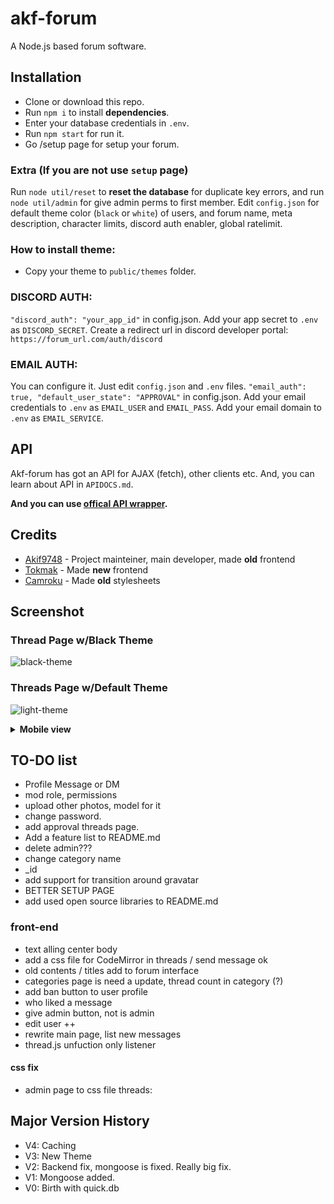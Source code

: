 # akf-forum
A Node.js based forum software.

## Installation
- Clone or download this repo.
- Run `npm i` to install **dependencies**.
- Enter your database credentials in `.env`.
- Run `npm start` for run it. 
- Go /setup page for setup your forum.

### Extra (If you are not use `setup` page)
Run `node util/reset` to **reset the database** for duplicate key errors, and run `node util/admin` for give admin perms to first member.
Edit `config.json` for default theme color (`black` or `white`) of users, and forum name, meta description, character limits, discord auth enabler, global ratelimit.

### How to install theme:
- Copy your theme to `public/themes` folder.

### DISCORD AUTH: 
`"discord_auth": "your_app_id"` in config.json.
Add your app secret to `.env` as `DISCORD_SECRET`.
Create a redirect url in discord developer portal:
`https://forum_url.com/auth/discord`

### EMAIL AUTH:
You can configure it. Just edit `config.json` and `.env` files.
`"email_auth": true, "default_user_state": "APPROVAL"` in config.json.
Add your email credentials to `.env` as `EMAIL_USER` and `EMAIL_PASS`.
Add your email domain to `.env` as `EMAIL_SERVICE`.

## API
Akf-forum has got an API for AJAX (fetch), other clients etc. And, you can learn about API in `APIDOCS.md`.

**And you can use [offical API wrapper](https://github.com/Akif9748/akf-forum-api).**

## Credits
* [Akif9748](https://github.com/Akif9748) - Project mainteiner, main developer, made **old** frontend
* [Tokmak](https://github.com/tokmak0) - Made **new** frontend
* [Camroku](https://github.com/Camroku) - Made **old** stylesheets

## Screenshot

### Thread Page w/Black Theme
![black-theme](https://user-images.githubusercontent.com/70021050/187899782-2ff010aa-0d39-4fc2-b00c-19bcf1623c8a.png)
### Threads Page w/Default Theme
![light-theme](https://user-images.githubusercontent.com/70021050/186941146-f9a8fbf8-9b2b-4028-afc8-81cff559d9fb.png)
<details>
  <summary><b>Mobile view</b></summary>
  <img src="https://user-images.githubusercontent.com/70021050/187901065-fd75ef85-56e3-42ce-8b34-cb8d799a6517.png"></img>
</details>

## TO-DO list
- Profile Message or DM 
- mod role, permissions  
- upload other photos, model for it  
- change password.
- add approval threads page.
- Add a feature list to README.md
- delete admin???
- change category name
- _id
- add support for transition around gravatar
- BETTER SETUP PAGE
- add used open source libraries to README.md
### front-end
- text alling center body
- add a css file for CodeMirror in threads / send message ok
- old contents / titles add to forum interface
- categories page is need a update, thread count in category (?) 
- add ban button to user profile
- who liked a message
- give admin button, not is admin
- edit user ++
- rewrite main page, list new messages
- thread.js unfuction only listener


#### css fix
- admin page to css file
threads:
  <style>
    .fa {
      color: var(--main);
    }
  </style>



## Major Version History
- V4: Caching
- V3: New Theme
- V2: Backend fix, mongoose is fixed. Really big fix.
- V1: Mongoose added.
- V0: Birth with quick.db